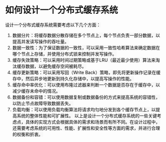 # 如何设计一个分布式缓存系统
<font style="color:rgb(0, 0, 0);background-color:rgb(248, 248, 248);">设计一个分布式缓存系统需要考虑以下几个方面：</font>
1. <font style="color:rgb(0, 0, 0);background-color:rgb(248, 248, 248);">数据分片：将缓存数据分散存储在多个节点上，每个节点负责一部分数据，以提高并发读写操作的吞吐量。</font>
2. <font style="color:rgb(0, 0, 0);background-color:rgb(248, 248, 248);">数据一致性：为了保证数据的一致性，可以采用一致性哈希算法来确定数据在哪个节点上存储，并使用分布式锁来控制并发写操作。</font>
3. <font style="color:rgb(0, 0, 0);background-color:rgb(248, 248, 248);">缓存失效策略：可以采用时间过期策略或基于LRU（最近最少使用）算法来淘汰缓存数据，以避免缓存空间被耗尽。</font>
4. <font style="color:rgb(0, 0, 0);background-color:rgb(248, 248, 248);">缓存更新策略：可以采用写回（Write Back）策略，即先将更新操作记录在缓存中，然后异步地更新到持久化存储中，以提高写操作的性能。</font>
5. <font style="color:rgb(0, 0, 0);background-color:rgb(248, 248, 248);">缓存命中率优化：可以使用布隆过滤器来判断一个数据是否存在于缓存中，以减少缓存未命中的情况。</font>
6. <font style="color:rgb(0, 0, 0);background-color:rgb(248, 248, 248);">数据备份和容错：可以使用数据复制或数据备份的方式来提高系统的容错性，以防止节点故障导致数据丢失。</font>
7. <font style="color:rgb(0, 0, 0);background-color:rgb(248, 248, 248);">负载均衡：可以使用负载均衡算法将请求均匀地分发到各个缓存节点上，以提高系统的整体性能和可扩展性。</font>
<font style="color:rgb(0, 0, 0);background-color:rgb(248, 248, 248);">以上是设计一个分布式缓存系统的一些关键考虑点，具体的实现方式会根据具体的需求和场景而有所不同。在设计过程中，还需要考虑系统的可用性、性能、扩展性和安全性等方面的需求，并进行合理的权衡和折衷。</font>
